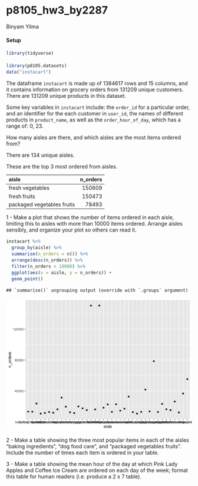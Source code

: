 p8105\_hw3\_by2287
================
Binyam Yilma

#### Setup

``` r
library(tidyverse)

library(p8105.datasets)
data("instacart")
```

The dataframe `instacart` is made up of 1384617 rows and 15 columns, and
it contains information on grocery orders from 131209 unique customers.
There are 131209 unique products in this dataset.

Some key variables in `instacart` include: the `order_id` for a
particular order, and an identifier for the each customer in `user_id`,
the names of different products in `product_name`, as well as the
`order_hour_of_day`, which has a range of: 0, 23.

How many aisles are there, and which aisles are the most items ordered
from?

There are 134 unique aisles.

These are the top 3 most ordered from aisles.

| aisle                      | n\_orders |
| :------------------------- | --------: |
| fresh vegetables           |    150609 |
| fresh fruits               |    150473 |
| packaged vegetables fruits |     78493 |

1 - Make a plot that shows the number of items ordered in each aisle,
limiting this to aisles with more than 10000 items ordered. Arrange
aisles sensibly, and organize your plot so others can read it.

``` r
instacart %>% 
  group_by(aisle) %>% 
  summarise(n_orders = n()) %>% 
  arrange(desc(n_orders)) %>% 
  filter(n_orders > 10000) %>% 
  ggplot(aes(x = aisle, y = n_orders)) + 
  geom_point()
```

    ## `summarise()` ungrouping output (override with `.groups` argument)

![](p8105_hw3_by2287_files/figure-gfm/unnamed-chunk-2-1.png)<!-- -->

2 - Make a table showing the three most popular items in each of the
aisles “baking ingredients”, “dog food care”, and “packaged vegetables
fruits”. Include the number of times each item is ordered in your table.

3 - Make a table showing the mean hour of the day at which Pink Lady
Apples and Coffee Ice Cream are ordered on each day of the week; format
this table for human readers (i.e. produce a 2 x 7 table).
